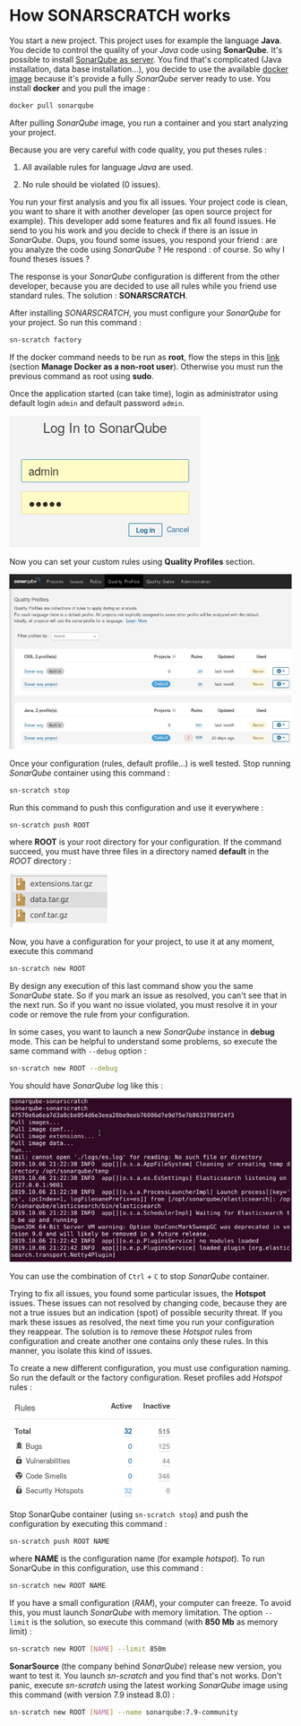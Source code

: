# How SONARSCRATCH works

You start a new project. This project uses for example the language **Java**.
You decide to control the quality of your *Java* code using **SonarQube**.
It's possible to install [SonarQube as server](https://docs.sonarqube.org/latest/setup/install-server).
You find that's complicated (Java installation, data base installation...), you decide to use the available [docker image](https://hub.docker.com/_/sonarqube) because it's provide a fully *SonarQube* server ready to use. You install **docker** and you pull the image :

```bash
docker pull sonarqube
```

After pulling *SonarQube* image, you run a container and you start analyzing your project.

Because you are very careful with code quality, you put theses rules :

1. All available rules for language *Java* are used.

1. No rule should be violated (0 issues).

You run your first analysis and you fix all issues. Your project code is clean, you want to share
it with another developer (as open source project for example). This developer add some features
and fix all found issues. He send to you his work and you decide to check if there is an issue in
*SonarQube*. Oups, you found some issues, you respond your friend : are you analyze the code using
*SonarQube* ? He respond : of course. So why I found theses issues ?

The response is your *SonarQube* configuration is different from the other developer, because you are
decided to use all rules while you friend use standard rules. The solution : **SONARSCRATCH**.

After installing *SONARSCRATCH*, you must configure your *SonarQube* for your project.
So run this command :

```bash
sn-scratch factory
```

If the docker command needs to be run as **root**, flow the steps in this [link](https://docs.docker.com/install/linux/linux-postinstall) (section **Manage Docker as a non-root user**). Otherwise you must
run the previous command as root using **sudo**.

Once the application started (can take time), login as administrator using default login `admin` and default password `admin`.

![Login](How-works/login.png)

Now you can set your custom rules using **Quality Profiles** section.

![Profiles](How-works/profiles.png)

Once your configuration (rules, default profile...) is well tested. Stop running *SonarQube* container using
this command :

```bash
sn-scratch stop
```

Run this command to push this configuration and use it everywhere :

```bash
sn-scratch push ROOT
```

where **ROOT** is your root directory for your configuration. If the command succeed,
you must have three files in a directory named **default** in the *ROOT* directory :

![Configuration](How-works/configuration.png)

Now, you have a configuration for your project, to use it at any moment, execute this command

```bash
sn-scratch new ROOT
```

By design any execution of this last command show you the same *SonarQube* state. So if you mark
an issue as resolved, you can't see that in the next run. So if you want no issue violated, you must
resolve it in your code or remove the rule from your configuration.

In some cases, you want to launch a new *SonarQube* instance in **debug** mode. This can be
helpful to understand some problems, so execute the same command with `--debug` option :

```bash
sn-scratch new ROOT --debug
```

You should have *SonarQube* log like this :

![Log](How-works/log.png)

You can use the combination of  `Ctrl` + `C` to stop *SonarQube* container.

Trying to fix all issues, you found some particular issues, the **Hotspot** issues. These issues
can not resolved by changing code, because they are not a true issues but an indication (spot)
of possible security threat. If you mark these issues as resolved, the next time you run your configuration
they reappear. The solution is to remove these *Hotspot* rules from configuration and create another one
contains only these rules. In this manner, you isolate this kind of issues.

To create a new different configuration, you must use configuration naming. So run the default or the factory configuration. Reset profiles add *Hotspot* rules :

![Hotspot rules](How-works/hotspot-rules.png)

Stop SonarQube container (using `sn-scratch stop`) and push the configuration by executing this command :

```bash
sn-scratch push ROOT NAME
```

where **NAME** is the configuration name (for example *hotspot*). To run SonarQube in this configuration, use this command :

```bash
sn-scratch new ROOT NAME
```

If you have a small configuration (*RAM*), your computer can freeze. To avoid this, you must launch *SonarQube* with memory limitation. The option `--limit` is the solution, so execute this command (with **850 Mb** as memory limit) :

```bash
sn-scratch new ROOT [NAME] --limit 850m
```

**SonarSource** (the company behind *SonarQube*) release new version, you want to test it.
You launch *sn-scratch* and you find that's not works. Don't panic, execute *sn-scratch* using the latest working *SonarQube* image using this command (with version 7.9 instead 8.0) :

```bash
sn-scratch new ROOT [NAME] --name sonarqube:7.9-community
```